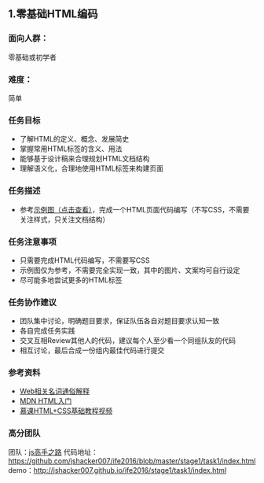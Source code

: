 ## 1.零基础HTML编码
### 面向人群：
零基础或初学者

### 难度：
简单

### 任务目标
* 了解HTML的定义、概念、发展简史
* 掌握常用HTML标签的含义、用法
* 能够基于设计稿来合理规划HTML文档结构
* 理解语义化，合理地使用HTML标签来构建页面

### 任务描述
* 参考[示例图（点击查看）](/task_1_1_1.jpg)，完成一个HTML页面代码编写（不写CSS，不需要关注样式，只关注文档结构）

### 任务注意事项
* 只需要完成HTML代码编写，不需要写CSS
* 示例图仅为参考，不需要完全实现一致，其中的图片、文案均可自行设定
* 尽可能多地尝试更多的HTML标签

### 任务协作建议
* 团队集中讨论，明确题目要求，保证队伍各自对题目要求认知一致
* 各自完成任务实践
* 交叉互相Review其他人的代码，建议每个人至少看一个同组队友的代码
* 相互讨论，最后合成一份组内最佳代码进行提交

### 参考资料
* [Web相关名词通俗解释](https://www.zhihu.com/question/22689579)
* [MDN HTML入门](https://developer.mozilla.org/en/docs/Web/Guide/HTML/Introduction)
* [慕课HTML+CSS基础教程视频](http://www.imooc.com/learn/9)

### 高分团队
团队：[js高手之路](http://ife.baidu.com/group/profile?groupId=2967)
代码地址：https://github.com/jshacker007/ife2016/blob/master/stage1/task1/index.html
demo：http://jshacker007.github.io/ife2016/stage1/task1/index.html